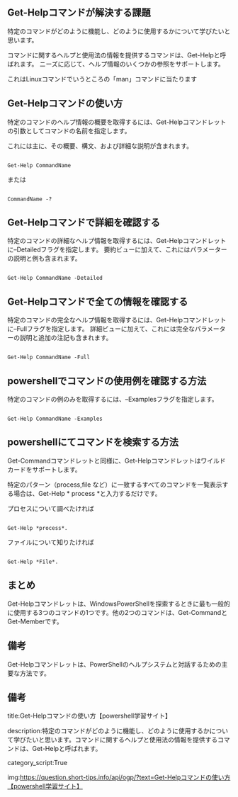 


##  Get-Helpコマンドが解決する課題

特定のコマンドがどのように機能し、どのように使用するかについて学びたいと思います。

コマンドに関するヘルプと使用法の情報を提供するコマンドは、Get-Helpと呼ばれます。
ニーズに応じて、ヘルプ情報のいくつかの参照をサポートします。

これはLinuxコマンドでいうところの「man」コマンドに当たります

##  Get-Helpコマンドの使い方

特定のコマンドのヘルプ情報の概要を取得するには、Get-Helpコマンドレットの引数としてコマンドの名前を指定します。

これには主に、その概要、構文、および詳細な説明が含まれます。

<pre><code>
Get-Help CommandName
</code></pre>

または

<pre><code>
CommandName -?
</code></pre>

##  Get-Helpコマンドで詳細を確認する

特定のコマンドの詳細なヘルプ情報を取得するには、Get-Helpコマンドレットに–Detailedフラグを指定します。
要約ビューに加えて、これにはパラメーターの説明と例も含まれます。

<pre><code>
Get-Help CommandName -Detailed
</code></pre>

##  Get-Helpコマンドで全ての情報を確認する

特定のコマンドの完全なヘルプ情報を取得するには、Get-Helpコマンドレットに–Fullフラグを指定します。
詳細ビューに加えて、これには完全なパラメーターの説明と追加の注記も含まれます。

<pre><code>
Get-Help CommandName -Full
</code></pre>


##  powershellでコマンドの使用例を確認する方法

特定のコマンドの例のみを取得するには、–Examplesフラグを指定します。

<pre><code>
Get-Help CommandName -Examples
</code></pre>


##  powershellにてコマンドを検索する方法


Get-Commandコマンドレットと同様に、Get-Helpコマンドレットはワイルドカードをサポートします。

特定のパターン（process,file など）に一致するすべてのコマンドを一覧表示する場合は、Get-Help * process *と入力するだけです。

プロセスについて調べたければ

<pre><code>
Get-Help *process*.
</code></pre>

ファイルについて知りたければ

<pre><code>
Get-Help *File*.
</code></pre>


##  まとめ

Get-Helpコマンドレットは、WindowsPowerShellを探索するときに最も一般的に使用する3つのコマンドの1つです。他の2つのコマンドは、Get-CommandとGet-Memberです。



##  備考

Get-Helpコマンドレットは、PowerShellのヘルプシステムと対話するための主要な方法です。





##  備考

title:Get-Helpコマンドの使い方【powershell学習サイト】

description:特定のコマンドがどのように機能し、どのように使用するかについて学びたいと思います。コマンドに関するヘルプと使用法の情報を提供するコマンドは、Get-Helpと呼ばれます。

category_script:True

img:https://question.short-tips.info/api/ogp/?text=Get-Helpコマンドの使い方【powershell学習サイト】
